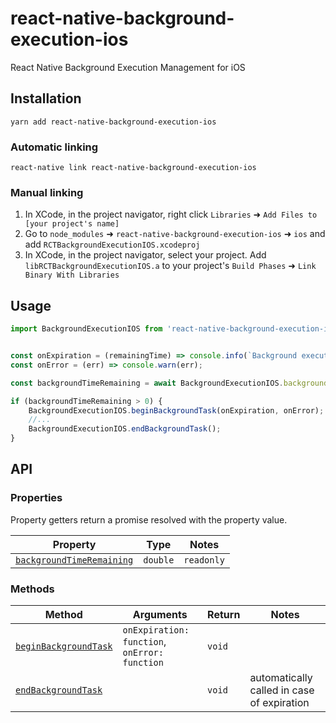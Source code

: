 # react-native-background-execution-ios
React Native Background Execution Management for iOS

## Installation
`yarn add react-native-background-execution-ios`

### Automatic linking
`react-native link react-native-background-execution-ios`

### Manual linking
1. In XCode, in the project navigator, right click `Libraries` ➜ `Add Files to [your project's name]`
2. Go to `node_modules` ➜ `react-native-background-execution-ios` ➜ `ios` and add `RCTBackgroundExecutionIOS.xcodeproj`
3. In XCode, in the project navigator, select your project. Add `libRCTBackgroundExecutionIOS.a` to your project's `Build Phases` ➜ `Link Binary With Libraries`

## Usage

```js
import BackgroundExecutionIOS from 'react-native-background-execution-ios';


const onExpiration = (remainingTime) => console.info(`Background execution time will end in ${remainingTime}s`);
const onError = (err) => console.warn(err);

const backgroundTimeRemaining = await BackgroundExecutionIOS.backgroundTimeRemaining;

if (backgroundTimeRemaining > 0) {
    BackgroundExecutionIOS.beginBackgroundTask(onExpiration, onError);
    //...
    BackgroundExecutionIOS.endBackgroundTask();
}
```

## API

### Properties

Property getters return a promise resolved with the property value.

| Property | Type | Notes
|---|---|---|
| [`backgroundTimeRemaining`](https://developer.apple.com/documentation/uikit/uiapplication/1623029-backgroundtimeremaining) | `double` | `readonly`


### Methods

| Method | Arguments | Return | Notes
|---|---|---|---|
| [`beginBackgroundTask`](https://developer.apple.com/documentation/uikit/uiapplication/1623031-beginbackgroundtaskwithexpiratio) | `onExpiration: function`, `onError: function` | `void` |
| [`endBackgroundTask`](https://developer.apple.com/documentation/uikit/uiapplication/1622970-endbackgroundtask) | | `void` | automatically called in case of expiration
